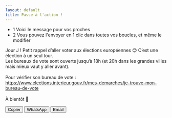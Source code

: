 ```yaml
---
layout: default
title: Passe à l'action !
---
```


<body>
  <div class="flex h-screen items-center justify-center">
    <div class="flex flex-row">
      <div class="flex flex-1 items-center justify-center p-5 font-semibold">
        <div class="p-5 m-2 font-semibold">
          <ul class="space-y-4">
            <li class="flex items-center">
              <span class="flex items-center justify-center w-8 h-8 mr-3 bg-gray-800 text-white rounded-full flex-shrink-0">1</span>
              <span>Voici le message pour vos proches</span>
            </li>
            <li class="flex items-center">
              <span class="flex items-center justify-center w-8 h-8 mr-3 bg-gray-800 text-white rounded-full flex-shrink-0">2</span>
              <span>Vous pouvez l'envoyer en 1 clic dans toutes vos boucles, et même le modifier</span>
            </li>
          </ul>
        </div>
      </div>
      <div class="flex-1 bg-green-100 shadow-lg p-5 m-2 rounded-lg relative">
        <p id="message-text">
          Jour J ! Petit rappel d’aller voter aux élections européennes 😊 C’est une élection à un seul tour.<br>
          Les bureaux de vote sont ouverts jusqu’à 18h (et 20h dans les grandes villes mais mieux vaut y aller avant).<br><br>
          Pour vérifier son bureau de vote : <a href="https://www.elections.interieur.gouv.fr/mes-demarches/je-trouve-mon-bureau-de-vote" class="text-blue-500 underline">https://www.elections.interieur.gouv.fr/mes-demarches/je-trouve-mon-bureau-de-vote</a><br><br>
          À bientôt 💌
        </p>
        <div class="flex space-x-2 mt-4">
          <button onclick="copyText()" class="bg-blue-500 text-white px-4 py-2 rounded-lg hover:bg-blue-700 transition duration-300">Copier</button>
          <button onclick="sendWhatsApp()" class="bg-green-500 text-white px-4 py-2 rounded-lg hover:bg-green-700 transition duration-300">WhatsApp</button>
          <button onclick="sendEmail()" class="bg-red-500 text-white px-4 py-2 rounded-lg hover:bg-red-700 transition duration-300">Email</button>
        </div>
        <div class="absolute top-0 right-[-10px] w-0 h-0 border-t-10 border-t-transparent border-b-10 border-b-transparent border-l-10 border-l-green-100"></div>
      </div>
    </div>
  </div>

<script>
  const messageText = `Jour J ! Petit rappel d’aller voter aux élections européennes 😊 C’est une élection à un seul tour.
  Les bureaux de vote sont ouverts jusqu’à 18h (et 20h dans les grandes villes mais mieux vaut y aller avant).
  Pour vérifier son bureau de vote : https://www.elections.interieur.gouv.fr/mes-demarches/je-trouve-mon-bureau-de-vote
  À bientôt 💌`;

  function copyText() {
  navigator.clipboard.writeText(messageText);
  }

  function sendWhatsApp() {
  window.open(`https://wa.me/?text=${encodeURIComponent(messageText)}`, '_blank');
  }

  function sendEmail() {
  const subject = "Petit rappel d’aller voter";
  const body = messageText.replace(/\n/g, '%0D%0A');
  window.location.href = `mailto:?subject=${encodeURIComponent(subject)}&body=${encodeURIComponent(body)}`;
  }
</script>
</body>
